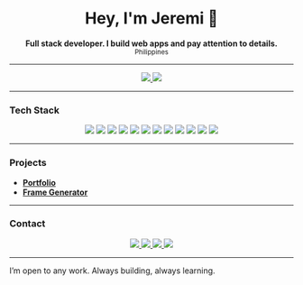 <h1 align="center">Hey, I'm Jeremi 👋</h1>

<p align="center">
  <b>Full stack developer. I build web apps and pay attention to details.</b><br>
  <sub>Philippines</sub>
</p>

---

<div align="center">

<a href="https://jeremi-portfolio.vercel.app/">
  <img src="https://img.shields.io/badge/Portfolio-181717?style=for-the-badge&logo=vercel&logoColor=white" />
</a>
<a href="https://acesproject.netlify.app/">
  <img src="https://img.shields.io/badge/Frame_Generator-181717?style=for-the-badge&logo=netlify&logoColor=white" />
</a>

</div>

---

### Tech Stack

<div align="center">
  <img src="https://img.shields.io/badge/Full%20Stack-181717?style=flat-square&logo=github&logoColor=white">
  <img src="https://img.shields.io/badge/React-181717?style=flat-square&logo=react&logoColor=61dafb">
  <img src="https://img.shields.io/badge/Laravel-181717?style=flat-square&logo=laravel&logoColor=ff2d20">
  <img src="https://img.shields.io/badge/Node.js-181717?style=flat-square&logo=node.js&logoColor=3C873A">
  <img src="https://img.shields.io/badge/PHP-181717?style=flat-square&logo=php&logoColor=777BB4">
  <img src="https://img.shields.io/badge/HTML5-181717?style=flat-square&logo=html5&logoColor=E34F26">
  <img src="https://img.shields.io/badge/CSS3-181717?style=flat-square&logo=css3&logoColor=1572B6">
  <img src="https://img.shields.io/badge/Arduino-181717?style=flat-square&logo=arduino&logoColor=00979D">
  <img src="https://img.shields.io/badge/Python-181717?style=flat-square&logo=python&logoColor=3776AB">
  <img src="https://img.shields.io/badge/MySQL-181717?style=flat-square&logo=mysql&logoColor=00758F">
  <img src="https://img.shields.io/badge/Tailwind_CSS-181717?style=flat-square&logo=tailwind-css&logoColor=38bdf8">
  <img src="https://img.shields.io/badge/Vite-181717?style=flat-square&logo=vite&logoColor=646cff">
</div>

---

### Projects

- **[Portfolio](https://jeremi-portfolio.vercel.app/)**
- **[Frame Generator](https://acesproject.netlify.app/)**

---

### Contact

<div align="center">
  <a href="mailto:jeremitamayo04@gmail.com">
    <img src="https://img.shields.io/badge/Gmail-181717?style=flat-square&logo=gmail&logoColor=white" />
  </a>
  <a href="https://www.linkedin.com/in/jeremi-tamayo-663750199/">
    <img src="https://img.shields.io/badge/LinkedIn-181717?style=flat-square&logo=linkedin&logoColor=0A66C2" />
  </a>
  <a href="https://instagram.com/jatph04/">
    <img src="https://img.shields.io/badge/Instagram-181717?style=flat-square&logo=instagram&logoColor=E4405F" />
  </a>
  <a href="https://discord.com/users/809710722430795826">
    <img src="https://img.shields.io/badge/Discord-181717?style=flat-square&logo=discord&logoColor=5865F2" />
  </a>
</div>

---

I’m open to any work. Always building, always learning.
